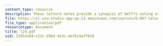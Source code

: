 ```yaml
---
content_type: resource
description: These lecture notes provide a synopsis of Neff?s voting scheme.
file: https://ol-ocw-studio-app-qa.s3.amazonaws.com/courses/6-897-selected-topics-in-cryptography-spring-2004/52654169c53c296d4e3cda76c9aff010_l24.pdf
file_type: application/pdf
resourcetype: Document
title: l24.pdf
uid: 52654169-c53c-296d-4e3c-da76c9aff010
---
```


